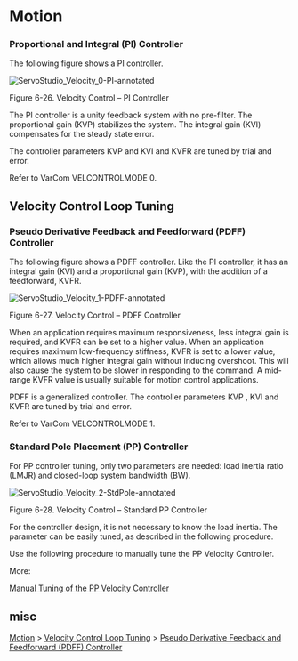 # Motion



### Proportional and Integral (PI) Controller

The following figure shows a PI controller.

![ServoStudio_Velocity_0-PI-annotated](http://servotronix.com/html/Help_CDHD_EN/HTML/ImagesExt/image120_207.jpg)

Figure ‎6-26.    Velocity Control – PI Controller

The PI controller is a unity feedback system with no pre-filter. The proportional gain  (KVP) stabilizes the system. The integral gain (KVI) compensates for the steady state error.

The controller parameters KVP and KVI and KVFR are tuned by trial and error.

Refer to VarCom VELCONTROLMODE 0.



## Velocity Control Loop Tuning

### Pseudo Derivative Feedback and Feedforward (PDFF) Controller

The following figure shows a PDFF controller. Like the PI controller, it has an integral gain (KVI) and a proportional gain (KVP), with the addition of a feedforward, KVFR.

![ServoStudio_Velocity_1-PDFF-annotated](http://servotronix.com/html/Help_CDHD_EN/HTML/ImagesExt/image120_208.png)

Figure ‎6-27.    Velocity Control – PDFF Controller

When an application requires maximum responsiveness, less integral gain is required, and KVFR can be set to a higher value. When an application requires maximum low-frequency stiffness, KVFR is set to a lower value, which allows much higher integral gain without inducing overshoot. This will also cause the system to be slower in responding to the command. A mid-range KVFR value is usually suitable for motion control applications.

PDFF is a generalized controller. The controller parameters KVP , KVI and KVFR are tuned by trial and error.

Refer to VarCom VELCONTROLMODE 1.

### Standard Pole Placement (PP) Controller

For PP controller tuning, only two parameters are needed: load inertia ratio (LMJR) and closed-loop system bandwidth (BW).

![ServoStudio_Velocity_2-StdPole-annotated](http://servotronix.com/html/Help_CDHD_EN/HTML/ImagesExt/image120_209.png)

Figure ‎6-28.    Velocity Control – Standard PP Controller

For the controller design, it is not necessary to know the load inertia. The parameter can be easily tuned, as described in the following procedure.

Use the following procedure to manually tune the PP Velocity Controller.

More:

[Manual Tuning of the PP Velocity Controller](http://servotronix.com/html/Help_CDHD_EN/HTML/Documents/manualtuningoftheppvelocitycontroller.htm)

## misc
[Motion](http://servotronix.com/html/Help_CDHD_EN/HTML/Documents/motion.htm) > [Velocity Control Loop Tuning](http://servotronix.com/html/Help_CDHD_EN/HTML/Documents/velocitycontrollooptuning.htm) > [Pseudo Derivative Feedback and Feedforward (PDFF) Controller](http://servotronix.com/html/Help_CDHD_EN/HTML/Documents/pseudoderivativefeedbackandfeedforwardpdffcontroller.htm)